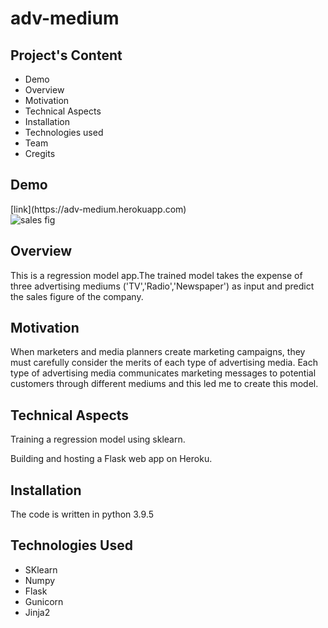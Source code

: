 # adv-medium
<h2>Project's Content</h2>
<ul>
<li>Demo</li>
<li>Overview</li>
<li>Motivation</li>
<li>Technical Aspects</li>    
<li>Installation</li>
<li>Technologies used</li>
<li>Team</li>
<li>Cregits</li>
</ul>

<h2>Demo</h2>
[link](https://adv-medium.herokuapp.com)
<br>
<img src="https://infinitycoaching.net/wp-content/uploads/2018/12/sale-2065116_960_720.jpg" alt="sales fig">


<h2>Overview</h2>
<p>This is a regression model app.The trained model takes the expense of three advertising mediums ('TV','Radio','Newspaper') as input and predict the sales figure of the company.</p>

<h2>Motivation</h2>
<p>When marketers and media planners create marketing campaigns, they must carefully consider the merits of each type of advertising media. Each type of advertising media communicates marketing messages to potential customers through different mediums and this led me to create this model.</p>

<h2>Technical Aspects</h2>
<p>Training a regression model using sklearn.</p>
<p>Building and hosting a Flask web app on Heroku.</p>

<h2>Installation</h2>
<p>The code is written in python 3.9.5</p>

<h2>Technologies Used</h2>
<ul>
<li>SKlearn</li>
<li>Numpy</li>
<li>Flask</li>
<li>Gunicorn</li>
<li>Jinja2</li>
</ul>

